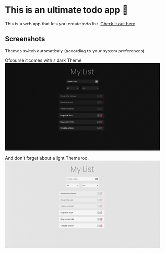 # This is an ultimate todo app 📓
This is a web app that lets you create todo list.
[Check it out here](https://sereicikastomas.github.io/ultimate-todo-app/)

## Screenshots
Themes switch automaticaly (according to your system preferences).

Ofcourse it comes with a dark Theme.
![DarkScreenshot](img/darkScreenshot.png?raw=true)

And don't forget about a light Theme too.
![LightScreenshot](img/lightScreenshot.png?raw=true)
